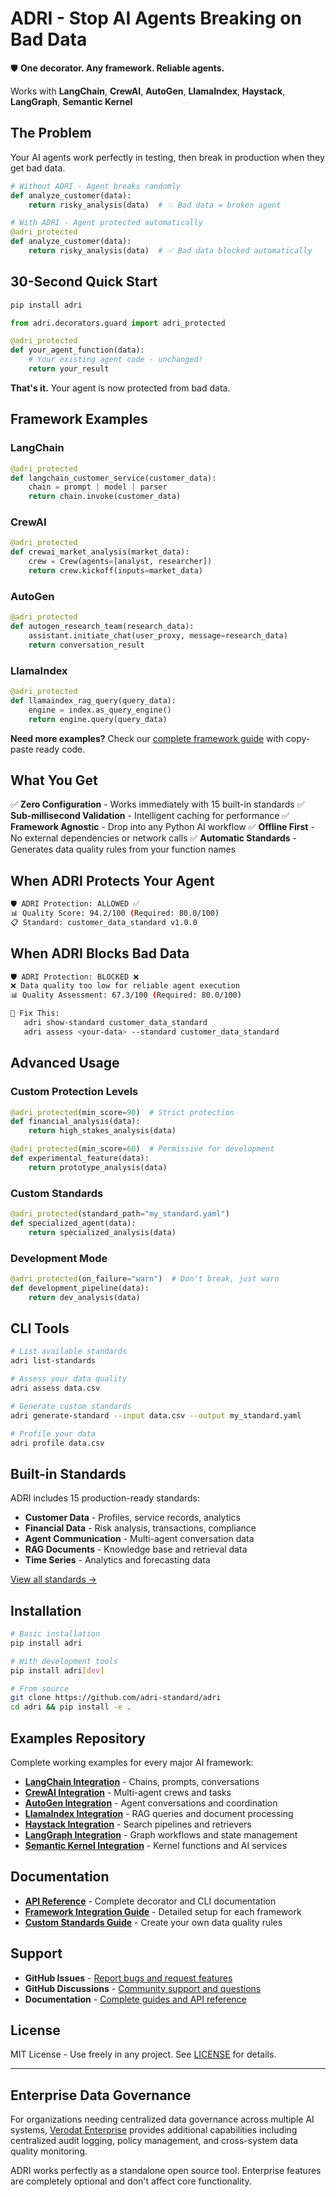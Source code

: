 # ADRI - Stop AI Agents Breaking on Bad Data

🛡️ **One decorator. Any framework. Reliable agents.**

Works with **LangChain**, **CrewAI**, **AutoGen**, **LlamaIndex**, **Haystack**, **LangGraph**, **Semantic Kernel**

## The Problem

Your AI agents work perfectly in testing, then break in production when they get bad data.

```python
# Without ADRI - Agent breaks randomly
def analyze_customer(data):
    return risky_analysis(data)  # 💥 Bad data = broken agent
```

```python
# With ADRI - Agent protected automatically
@adri_protected
def analyze_customer(data):
    return risky_analysis(data)  # ✅ Bad data blocked automatically
```

## 30-Second Quick Start

```bash
pip install adri
```

```python
from adri.decorators.guard import adri_protected

@adri_protected
def your_agent_function(data):
    # Your existing agent code - unchanged!
    return your_result
```

**That's it.** Your agent is now protected from bad data.

## Framework Examples

### LangChain
```python
@adri_protected
def langchain_customer_service(customer_data):
    chain = prompt | model | parser
    return chain.invoke(customer_data)
```

### CrewAI
```python
@adri_protected
def crewai_market_analysis(market_data):
    crew = Crew(agents=[analyst, researcher])
    return crew.kickoff(inputs=market_data)
```

### AutoGen
```python
@adri_protected
def autogen_research_team(research_data):
    assistant.initiate_chat(user_proxy, message=research_data)
    return conversation_result
```

### LlamaIndex
```python
@adri_protected
def llamaindex_rag_query(query_data):
    engine = index.as_query_engine()
    return engine.query(query_data)
```

**Need more examples?** Check our [complete framework guide](https://adri-standard.github.io/adri/frameworks) with copy-paste ready code.

## What You Get

✅ **Zero Configuration** - Works immediately with 15 built-in standards
✅ **Sub-millisecond Validation** - Intelligent caching for performance
✅ **Framework Agnostic** - Drop into any Python AI workflow
✅ **Offline First** - No external dependencies or network calls
✅ **Automatic Standards** - Generates data quality rules from your function names

## When ADRI Protects Your Agent

```bash
🛡️ ADRI Protection: ALLOWED ✅
📊 Quality Score: 94.2/100 (Required: 80.0/100)
📋 Standard: customer_data_standard v1.0.0
```

## When ADRI Blocks Bad Data

```bash
🛡️ ADRI Protection: BLOCKED ❌
❌ Data quality too low for reliable agent execution
📊 Quality Assessment: 67.3/100 (Required: 80.0/100)

🔧 Fix This:
   adri show-standard customer_data_standard
   adri assess <your-data> --standard customer_data_standard
```

## Advanced Usage

### Custom Protection Levels
```python
@adri_protected(min_score=90)  # Strict protection
def financial_analysis(data):
    return high_stakes_analysis(data)

@adri_protected(min_score=60)  # Permissive for development
def experimental_feature(data):
    return prototype_analysis(data)
```

### Custom Standards
```python
@adri_protected(standard_path="my_standard.yaml")
def specialized_agent(data):
    return specialized_analysis(data)
```

### Development Mode
```python
@adri_protected(on_failure="warn")  # Don't break, just warn
def development_pipeline(data):
    return dev_analysis(data)
```

## CLI Tools

```bash
# List available standards
adri list-standards

# Assess your data quality
adri assess data.csv

# Generate custom standards
adri generate-standard --input data.csv --output my_standard.yaml

# Profile your data
adri profile data.csv
```

## Built-in Standards

ADRI includes 15 production-ready standards:

- **Customer Data** - Profiles, service records, analytics
- **Financial Data** - Risk analysis, transactions, compliance
- **Agent Communication** - Multi-agent conversation data
- **RAG Documents** - Knowledge base and retrieval data
- **Time Series** - Analytics and forecasting data

[View all standards →](adri-validator/adri/standards/bundled/)

## Installation

```bash
# Basic installation
pip install adri

# With development tools
pip install adri[dev]

# From source
git clone https://github.com/adri-standard/adri
cd adri && pip install -e .
```

## Examples Repository

Complete working examples for every major AI framework:

- **[LangChain Integration](https://adri-standard.github.io/adri/frameworks#langchain)** - Chains, prompts, conversations
- **[CrewAI Integration](https://adri-standard.github.io/adri/frameworks#crewai)** - Multi-agent crews and tasks
- **[AutoGen Integration](https://adri-standard.github.io/adri/frameworks#autogen)** - Agent conversations and coordination
- **[LlamaIndex Integration](https://adri-standard.github.io/adri/frameworks#llamaindex)** - RAG queries and document processing
- **[Haystack Integration](https://adri-standard.github.io/adri/frameworks#haystack)** - Search pipelines and retrievers
- **[LangGraph Integration](https://adri-standard.github.io/adri/frameworks#langgraph)** - Graph workflows and state management
- **[Semantic Kernel Integration](https://adri-standard.github.io/adri/frameworks#semantic-kernel)** - Kernel functions and AI services

## Documentation

- **[API Reference](docs/API_REFERENCE.md)** - Complete decorator and CLI documentation
- **[Framework Integration Guide](examples/README.md)** - Detailed setup for each framework
- **[Custom Standards Guide](docs/STANDALONE_ARCHITECTURE.md)** - Create your own data quality rules

## Support

- **GitHub Issues** - [Report bugs and request features](https://github.com/adri-standard/adri/issues)
- **GitHub Discussions** - [Community support and questions](https://github.com/adri-standard/adri/discussions)
- **Documentation** - [Complete guides and API reference](https://github.com/adri-standard/adri/blob/main/README.md)

## License

MIT License - Use freely in any project. See [LICENSE](LICENSE) for details.

---

## Enterprise Data Governance

For organizations needing centralized data governance across multiple AI systems, [Verodat Enterprise](https://verodat.com/adri-enterprise) provides additional capabilities including centralized audit logging, policy management, and cross-system data quality monitoring.

ADRI works perfectly as a standalone open source tool. Enterprise features are completely optional and don't affect core functionality.
